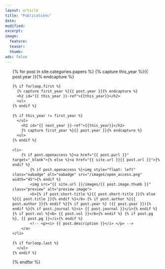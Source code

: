 ```yaml
---
layout: article
title: "Publications"
date:
modified:
excerpt:
image:
  feature:
  teaser:
  thumb:
ads: false
---
```


<ul class="unstyled-list">


{% for post in site.categories.papers %}
    {% capture this_year %}{{ post.year }}{% endcapture %}

    {% if forloop.first %}
      {% capture first_year %}{{ post.year }}{% endcapture %}
      <h2 id="{{ this_year }}-ref">{{this_year}}</h2>
      <ul>
    {% endif %}

    {% if this_year != first_year %}
      </ul>
        <h2 id="{{ next_year }}-ref">{{this_year}}</h2>
        {% capture first_year %}{{ post.year }}{% endcapture %}
      <ul>
    {% endif %}

    <li>
        {% if post.openaccess %}<a href="{{ post.purl }}" target="_blank">{% else %}<a href="{{ site.url }}{{ post.url }}">{% endif %}
            {% if post.openaccess %}<img style="float: left" class="oabadge" alt="oabadge" src="/images/open_access.png" width="45">{% endif %}
            <img src="{{ site.url }}/images/{{ post.image.thumb }}" class="preview" alt="preview image">
            <b>{% if post.short-title %}{{ post.short-title }}{% else %}{{ post.title }}{% endif %}</b> {% if post.author %}{{ post.author }}{% endif %}{% if post.year %} ({{ post.year }}){% endif %}{% if post.journal %}<i> {{ post.journal }}</i>{% endif %}{% if post.vol %}<b> {{ post.vol }}</b>{% endif %} {% if post.pg %}, {{ post.pg }}</i>{% endif %}
            <!-- <p><i> {{ post.description }}</i> </p> -->
        </a>
    </li>

    {% if forloop.last %}
      </ul>
    {% endif %}

{% endfor %}
</ul>
